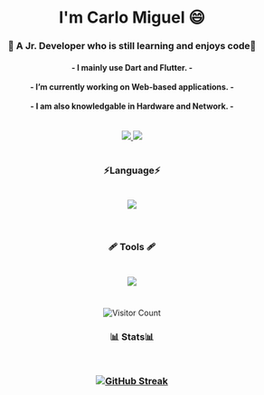 
<h1 align="center">
 I'm Carlo Miguel 😄
</h1>

<h3  align="center"> 
 
 🌱 A Jr. Developer who is still learning and enjoys code🌱
</h3>

<h4  align="center">
   - I mainly use Dart and Flutter. -<br/><br/>
  - I’m currently working on Web-based applications. -<br/><br/>
  - I am also knowledgable in Hardware and Network. -<br/><br/> 
</h4>

<div align="center">
 
  <a href="mailto:carlocabbo11@gmail.com">
    <img src="https://img.shields.io/badge/Gmail-333333?style=for-the-badge&logo=gmail&logoColor=red" target="_blank" />
  </a>
  <a href="https://www.linkedin.com/in/carlocabbo" target="_blank">
    <img src="https://img.shields.io/badge/LinkedIn-0077B5?style=for-the-badge&logo=linkedin&logoColor=white" target="_blank" />
  </a>
</div>
<h1>  </h1>    

<h3 align="center">⚡Language⚡

<p ><br/>
  <a href="https://skillicons.dev">
    <img src="https://skillicons.dev/icons?i=java,dart,flutter,html,css,py" />
  </a>
</p>
</h3><br/>
<h3 align="center"> 🩹 Tools 🩹


<p ><br/>
  <a href="https://skillicons.dev">
    <img src="https://skillicons.dev/icons?i=figma,vscode,androidstudio,discord,git" />
  </a>
</p>
</h3>
<h1>  </h1> 
<div align = "center">
  <img src="https://komarev.com/ghpvc/?username=Khaloyyy&label=Profile%20views&color=red&style=flat-square&logo=visitor-badge" alt="Visitor Count">
</div>
<h3 align="center">📊 Stats📊
<p ><br/>
<p><a href="https://git.io/streak-stats"><img src="https://github-readme-streak-stats.herokuapp.com?user=Khaloyyy&theme=react&hide_longest_streak=true" alt="GitHub Streak" /></a></p>
</p>
<p align="center">
  
 
</p>
</h3>

 



